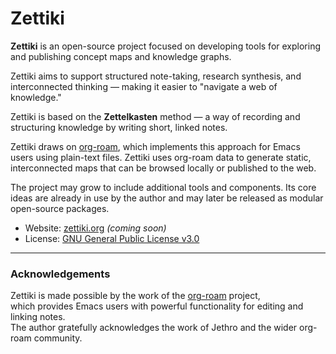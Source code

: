 # Zettiki

**Zettiki** is an open-source project focused on developing tools for exploring and publishing concept maps and knowledge graphs.

Zettiki aims to support structured note-taking, research synthesis, and interconnected thinking — making it easier to "navigate a web of knowledge."

Zettiki is based on the **Zettelkasten** method — a way of recording and structuring knowledge by writing short, linked notes.

Zettiki draws on [org-roam](https://www.orgroam.com/), which implements this approach for Emacs users using plain-text files. Zettiki uses org-roam data to generate static, interconnected maps that can be browsed locally or published to the web.

The project may grow to include additional tools and components.
Its core ideas are already in use by the author and may
later be released as modular open-source packages.

- Website: [zettiki.org](https://zettiki.org) *(coming soon)*
- License: [GNU General Public License v3.0](https://www.gnu.org/licenses/gpl-3.0.html)

---

### Acknowledgements

Zettiki is made possible by the work of the [org-roam](https://www.orgroam.com/) project,  
which provides Emacs users with powerful functionality for editing and linking notes.  
The author gratefully acknowledges the work of Jethro and the wider org-roam community.

